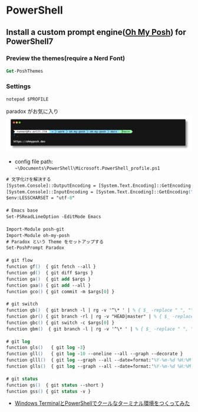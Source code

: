# PowerShell

## Install a custom prompt engine([Oh My Posh](https://ohmyposh.dev/docs/installation/prompt)) for PowerShell7

### Preview the themes(require a Nerd Font)

```ps
Get-PoshThemes
```

### Settings

```ps
notepad $PROFILE
```

paradox がお気に入り
![tools-paradox](../img/tools-paradox.png)

- config file path: `~\Documents\PowerShell\Microsoft.PowerShell_profile.ps1`  

```ps
# 文字化けを解決する
[System.Console]::OutputEncoding = [System.Text.Encoding]::GetEncoding("utf-8")
[System.Console]::InputEncoding = [System.Text.Encoding]::GetEncoding("utf-8")
$env:LESSCHARSET = "utf-8"

# Emacs base
Set-PSReadLineOption -EditMode Emacs

Import-Module posh-git
Import-Module oh-my-posh
# Paradox という Theme をセットアップする
Set-PoshPrompt Paradox

# git flow
function gf()  { git fetch --all }
function gd()  { git diff $args }
function ga()  { git add $args }
function gaa() { git add --all }
function gco() { git commit -m $args[0] }

# git switch
function gb()  { git branch -l | rg -v '^\* ' | % { $_ -replace " ", "" } | fzf | % { git switch $_ } }
function gbr() { git branch -rl | rg -v "HEAD|master" | % { $_ -replace "  origin/", "" } | fzf | % { git switch $_ } }
function gbc() { git switch -c $args[0] }
function gbm()  { git branch -l | rg -v '^\* ' | % { $_ -replace " ", "" } | fzf | % { git merge --no-ff $_ } }

# git log
function gls()   { git log -3}
function gll()   { git log -10 --oneline --all --graph --decorate }
function glll()  { git log --graph --all --date=format:'%Y-%m-%d %H:%M' --pretty=format:'%C(auto)%d%Creset\ %C(yellow)%h%Creset %C(magenta)%ae%Creset %C(cyan)%ad%Creset%n%C(white bold)%w(80)%s%Creset%n%b' }
function glls()  { git log --graph --all --date=format:'%Y-%m-%d %H:%M' --pretty=format:'%C(auto)%d%Creset\ %C(yellow)%h%Creset %C(magenta)%ae%Creset %C(cyan)%ad%Creset%n%C(white bold)%w(80)%s%Creset%n%b' -10}

# git status
function gs()  { git status --short }
function gss() { git status -v }
```

- [Windows TerminalとPowerShellでクールなターミナル環境をつくってみた](https://blog.mamansoft.net/2020/05/31/windows-terminal-and-power-shell-makes-beautiful/)
